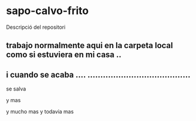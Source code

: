 ﻿sapo-calvo-frito
================

Descripció del repositori 


trabajo normalmente aqui en la carpeta local como si estuviera en mi casa ..
-------------------------------------------------
i cuando se acaba  .... 
........................................
---------------------------------------------------------------------------------
se salva

y mas

y mucho mas
y todavia mas
